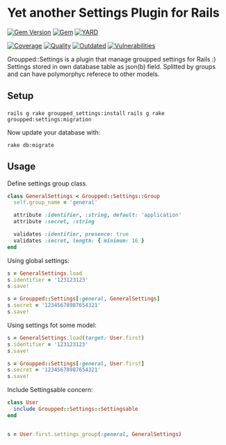 # Yet another Settings Plugin for Rails

[![Gem Version](https://badge.fury.io/rb/groupped_settings.svg)](https://rubygems.org/gems/groupped_settings)
[![Gem](https://img.shields.io/gem/dt/groupped_settings.svg)](https://rubygems.org/gems/groupped_settings/versions)
[![YARD](https://badgen.net/badge/YARD/doc/blue)](http://www.rubydoc.info/gems/groupped_settings)


[![Coverage](https://lysander.rnds.pro/api/v1/badges/gs_coverage.svg)](https://lysander.x.rnds.pro/api/v1/badges/gs_coverage.html)
[![Quality](https://lysander.rnds.pro/api/v1/badges/gs_quality.svg)](https://lysander.x.rnds.pro/api/v1/badges/gs_quality.html)
[![Outdated](https://lysander.rnds.pro/api/v1/badges/gs_outdated.svg)](https://lysander.x.rnds.pro/api/v1/badges/gs_outdated.html)
[![Vulnerabilities](https://lysander.rnds.pro/api/v1/badges/gs_vulnerable.svg)](https://lysander.x.rnds.pro/api/v1/badges/gs_vulnerable.html)


Groupped::Settings is a plugin that manage groupped settings for Rails :) Settings stored in own database table as json(b) field. Splitted by groups and can have polymorphyc referece to other models.

## Setup

`rails g rake groupped_settings:install`
`rails g rake groupped:settings:migration`

Now update your database with:

`rake db:migrate`

## Usage

Define settings group class.
```ruby
class GeneralSettings < Groupped::Settings::Group
  self.group_name = 'general'

  attribute :identifier, :string, default: 'application'
  attribute :secret, :string

  validates :identifier, presence: true
  validates :secret, length: { minimum: 16 }
end
```

Using global settings:
```ruby
s = GeneralSettings.load
s.identifier = '123123123'
s.save!

s = Groupped::Settings[:general, GeneralSettings]
s.secret = '12345678987654321'
s.save!
```


Using settings fot some model:
```ruby
s = GeneralSettings.load(target: User.first)
s.identifier = '123123123'
s.save!

s = Groupped::Settings[:general, User.first]
s.secret = '12345678987654321'
s.save!
```

Include Settingsable concern:

```ruby
class User
  include Groupped::Settings::Settingsable
end


s = User.first.settings_group(:general, GeneralSettings)
```
